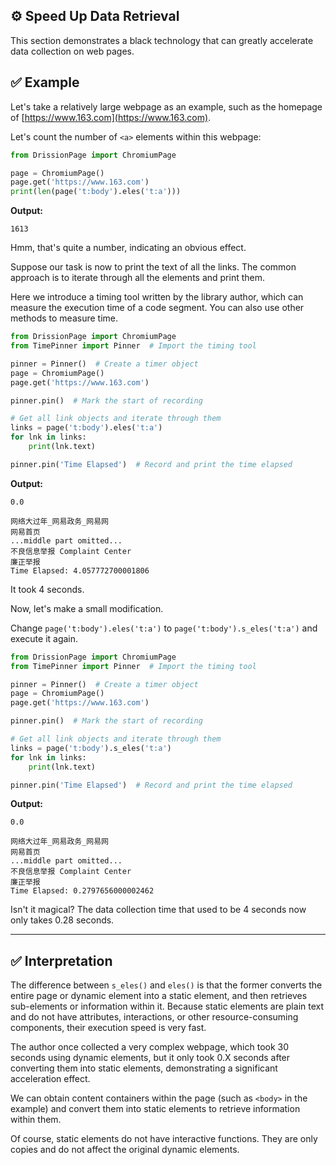 ⚙️ Speed Up Data Retrieval
---

This section demonstrates a black technology that can greatly accelerate data collection on web pages.

## ✅️️ Example

Let's take a relatively large webpage as an example, such as the homepage of [https://www.163.com](https://www.163.com).

Let's count the number of `<a>` elements within this webpage:

```python
from DrissionPage import ChromiumPage

page = ChromiumPage()
page.get('https://www.163.com')
print(len(page('t:body').eles('t:a')))
```

**Output:**

```shell
1613
```

Hmm, that's quite a number, indicating an obvious effect.

Suppose our task is now to print the text of all the links. The common approach is to iterate through all the elements and print them.

Here we introduce a timing tool written by the library author, which can measure the execution time of a code segment. You can also use other methods to measure time.

```python
from DrissionPage import ChromiumPage
from TimePinner import Pinner  # Import the timing tool

pinner = Pinner()  # Create a timer object
page = ChromiumPage()
page.get('https://www.163.com')

pinner.pin()  # Mark the start of recording

# Get all link objects and iterate through them
links = page('t:body').eles('t:a')
for lnk in links:
    print(lnk.text)

pinner.pin('Time Elapsed')  # Record and print the time elapsed
```

**Output:**

```shell
0.0

网络大过年_网易政务_网易网
网易首页
...middle part omitted...
不良信息举报 Complaint Center
廉正举报
Time Elapsed: 4.057772700001806
```

It took 4 seconds.

Now, let's make a small modification.

Change `page('t:body').eles('t:a')` to `page('t:body').s_eles('t:a')` and execute it again.

```python
from DrissionPage import ChromiumPage
from TimePinner import Pinner  # Import the timing tool

pinner = Pinner()  # Create a timer object
page = ChromiumPage()
page.get('https://www.163.com')

pinner.pin()  # Mark the start of recording

# Get all link objects and iterate through them
links = page('t:body').s_eles('t:a')
for lnk in links:
    print(lnk.text)

pinner.pin('Time Elapsed')  # Record and print the time elapsed
```

**Output:**

```shell
0.0

网络大过年_网易政务_网易网
网易首页
...middle part omitted...
不良信息举报 Complaint Center
廉正举报
Time Elapsed: 0.2797656000002462
```

Isn't it magical? The data collection time that used to be 4 seconds now only takes 0.28 seconds.

---

## ✅️️ Interpretation

The difference between `s_eles()` and `eles()` is that the former converts the entire page or dynamic element into a static element, and then retrieves sub-elements or information within it. Because static elements are plain text and do not have attributes, interactions, or other resource-consuming components, their execution speed is very fast.

The author once collected a very complex webpage, which took 30 seconds using dynamic elements, but it only took 0.X seconds after converting them into static elements, demonstrating a significant acceleration effect.

We can obtain content containers within the page (such as `<body>` in the example) and convert them into static elements to retrieve information within them.

Of course, static elements do not have interactive functions. They are only copies and do not affect the original dynamic elements.

